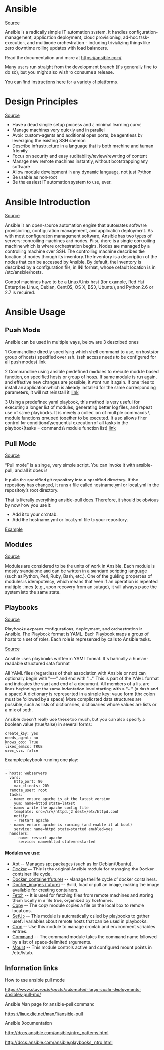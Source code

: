 

# Ansible 
[Source](https://github.com/ansible/ansible#ansible "Permalink to Ansible Readme on github")


Ansible is a radically simple IT automation system.  It handles configuration-management, application deployment, cloud provisioning, ad-hoc task-execution, and multinode orchestration - including trivializing things like zero downtime rolling updates with load balancers.

Read the documentation and more at https://ansible.com/

Many users run straight from the development branch (it's generally fine to do so), but you might also wish to consume a release.

You can find instructions [here](https://docs.ansible.com/ansible/intro_installation.html) for a variety of platforms.

Design Principles 
=================
[Source](https://github.com/ansible/ansible#ansible "Permalink to Ansible Readme on github")

   * Have a dead simple setup process and a minimal learning curve
   * Manage machines very quickly and in parallel
   * Avoid custom-agents and additional open ports, be agentless by leveraging the existing SSH daemon
   * Describe infrastructure in a language that is both machine and human friendly
   * Focus on security and easy auditability/review/rewriting of content
   * Manage new remote machines instantly, without bootstrapping any software
   * Allow module development in any dynamic language, not just Python
   * Be usable as non-root
   * Be the easiest IT automation system to use, ever.


Ansible Introduction
====================
[Source](https://en.wikipedia.org/wiki/Ansible_(software) "Permalink to Ansible Wikipedia")

Ansible is an open-source automation engine that automates software provisioning, configuration management, and application deployment. As with most configuration management software, Ansible has two types of servers: controlling machines and nodes. First, there is a single controlling machine which is where orchestration begins. Nodes are managed by a controlling machine over SSH. The controlling machine describes the location of nodes through its inventory.The Inventory is a description of the nodes that can be accessed by Ansible. By default, the Inventory is described by a configuration file, in INI format, whose default location is in /etc/ansible/hosts.

Control machines have to be a Linux/Unix host (for example, Red Hat Enterprise Linux, Debian, CentOS, OS X, BSD, Ubuntu), and Python 2.6 or 2.7 is required.


Ansible Usage
=============

Push Mode
---------

Ansible can be used in multiple ways, below are 3 described ones

1 Commandline directly specifying which shell command to use, on hosts(or group of hosts) specified over ssh. (ssh access needs to be configured for all push modes) [link](https://github.com/team-avesta/wiki/blob/master/engineering/devops/ansible/push1.md)

2 Commandline using ansible predefined modules to execute module based function, on specified hosts or group of hosts. If same module is run again, and effective new changes are possible, it wont run it again. If one tries to install an application which is already installed for the same corresponding parameters, it will not reinstall it. [link](https://github.com/team-avesta/wiki/blob/master/engineering/devops/ansible/push2.md)

3 Using a predefined yaml playbook, this method is very useful for executing a longer list of modules, generating better log files, and repeat use of same playbooks. It is merely a collection of multiple commands \ module functions grouped together to be executed. It also allows finer control for conditional\sequential execution of all tasks in the playbook(tasks = commands\ module function list) [link](https://github.com/team-avesta/wiki/blob/master/engineering/devops/ansible/pushplaybook.md)
 


Pull Mode 
---------
[Source](https://www.stavros.io/posts/automated-large-scale-deployments-ansibles-pull-mo/ "Permalink to https://www.stavros.io/posts/automated-large-scale-deployments-ansibles-pull-mo/")

“Pull mode” is a single, very simple script. You can invoke it with ansible-pull, and all it does is 

It pulls the specified git repository into a specified directory.
If the repository has changed, it runs a file called hostname.yml or local.yml in the repository’s root directory.

That is literally everything ansible-pull does. Therefore, it should be obvious by now how you use it:

* Add it to your crontab.
* Add the hostname.yml or local.yml file to your repository.
 

[Example](https://github.com/team-avesta/wiki/blob/master/engineering/devops/ansible/pushnpull.md)





Modules 
-------
[Source](https://en.wikipedia.org/wiki/Ansible_(software) "Permalink to Ansible Wikipedia")

Modules are considered to be the units of work in Ansible. Each module is mostly standalone and can be written in a standard scripting language (such as Python, Perl, Ruby, Bash, etc.). One of the guiding properties of modules is idempotency, which means that even if an operation is repeated multiple times (e.g., upon recovery from an outage), it will always place the system into the same state.



Playbooks 
---------
[Source](https://en.wikipedia.org/wiki/Ansible_(software) "Permalink to Ansible Wikipedia")

Playbooks express configurations, deployment, and orchestration in Ansible. The Playbook format is YAML. Each Playbook maps a group of hosts to a set of roles. Each role is represented by calls to Ansible tasks.

[Source](http://docs.ansible.com/ansible/playbooks_intro.html "Permalink to Ansible Documentation")

Ansible uses playbooks written in YAML format. It's basically a human-readable structured data format.

All YAML files (regardless of their association with Ansible or not) can optionally begin with "---" and end with "...". This is part of the YAML format and indicates the start and end of a document.
All members of a list are lines beginning at the same indentation level starting with a "- " (a dash and a space)
A dictionary is represented in a simple key: value form (the colon must be followed by a space)
More complicated data structures are possible, such as lists of dictionaries, dictionaries whose values are lists or a mix of both.

Ansible doesn’t really use these too much, but you can also specify a boolean value (true/false) in several forms:

```
create_key: yes
needs_agent: no
knows_oop: True
likes_emacs: TRUE
uses_cvs: false
```


Example playbook running one play:

```
---
- hosts: webservers
  vars:
    http_port: 80
    max_clients: 200
  remote_user: root
  tasks:
  - name: ensure apache is at the latest version
    yum: name=httpd state=latest
  - name: write the apache config file
    template: src=/srv/httpd.j2 dest=/etc/httpd.conf
    notify:
    - restart apache
  - name: ensure apache is running (and enable it at boot)
    service: name=httpd state=started enabled=yes
  handlers:
    - name: restart apache
      service: name=httpd state=restarted
```









#### Modules we use:


* [Apt][] -- Manages apt packages (such as for Debian/Ubuntu).
* [Docker][] -- This is the original Ansible module for managing the Docker container life cycle.
* [Docker_container(future)][] -- Manage the life cycle of docker containers.
* [Docker_images (future)][] -- Build, load or pull an image, making the image available for creating containers.
* [Fetch][] -- It is used for fetching files from remote machines and storing them locally in a file tree, organized by hostname.
* [Copy][] -- The copy module copies a file on the local box to remote locations. 
* [SetUp][] -- This module is automatically called by playbooks to gather useful variables about remote hosts that can be used in playbooks.
* [Cron][] -- Use this module to manage crontab and environment variables entries. 
* [Command][] -- The command module takes the command name followed by a list of space-delimited arguments.
* [Mount][] -- This module controls active and configured mount points in /etc/fstab.

[Apt]:http://docs.ansible.com/ansible/apt_module
[Docker]:http://docs.ansible.com/ansible/docker_module
[Docker_container(future)]:http://docs.ansible.com/ansible/docker_container_module
[Docker_images (future)]:http://docs.ansible.com/ansible/docker_image_module
[Fetch]:http://docs.ansible.com/ansible/fetch_module
[Copy]:http://docs.ansible.com/ansible/copy_module
[SetUp]:http://docs.ansible.com/ansible/setup_module
[Cron]:http://docs.ansible.com/ansible/cron_module
[Command]:http://docs.ansible.com/ansible/command_module
[Mount]:http://docs.ansible.com/ansible/mount_module





Information links
-----------------


How to use ansible pull mode

https://www.stavros.io/posts/automated-large-scale-deployments-ansibles-pull-mo/

Ansible Man page for ansible-pull command 

https://linux.die.net/man/1/ansible-pull

Ansible Documentation

http://docs.ansible.com/ansible/intro_patterns.html

http://docs.ansible.com/ansible/playbooks_intro.html



